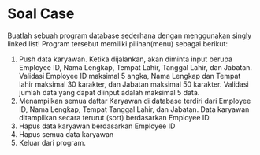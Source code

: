 # Soal Case

Buatlah sebuah program database sederhana dengan menggunakan singly linked list!
Program tersebut memiliki pilihan(menu) sebagai berikut:

1. Push data karyawan. Ketika dijalankan, akan diminta input berupa Employee ID, Nama Lengkap, Tempat Lahir, Tanggal Lahir, dan Jabatan. Validasi Employee ID maksimal 5 angka, Nama Lengkap dan Tempat lahir maksimal 30 karakter, dan Jabatan maksimal 50 karakter. Validasi jumlah data yang dapat diinput adalah maksimal 5 data.
2. Menampilkan semua daftar Karyawan di database terdiri dari Employee ID, Nama Lengkap, Tempat Tanggal Lahir, dan Jabatan. Data karyawan ditampilkan secara terurut (sort) berdasarkan Employee ID. 
3. Hapus data karyawan berdasarkan Employee ID
4. Hapus semua data karyawan
5. Keluar dari program.
